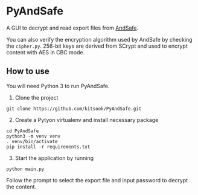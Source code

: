 # PyAndSafe

A GUI to decrypt and read export files from [AndSafe](https://play.google.com/store/apps/details?id=net.clarenceho.andsafe).

You can also verify the encryption algorithm used by AndSafe by checking the `cipher.py`.
256-bit keys are derived from SCrypt and used to encrypt content with AES in CBC mode.

## How to use

You will need Python 3 to run PyAndSafe.

1. Clone the project

```
git clone https://github.com/kitsook/PyAndSafe.git
```

2. Create a Pytyon virtualenv and install necessary package

```
cd PyAndSafe
python3 -m venv venv
. venv/bin/activate
pip install -r requirements.txt
```

3. Start the application by running
```
python main.py
```
Follow the prompt to select the export file and input password to decrypt the content.
